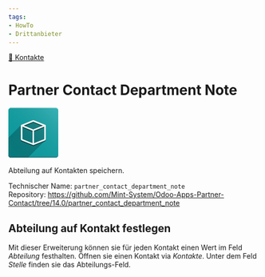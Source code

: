 ```yaml
---
tags:
- HowTo
- Drittanbieter
---
```

[🔗 Kontakte](Kontakte.md)
# Partner Contact Department Note
![icon_oms_box](assets/icon_oms_box.png)

Abteilung auf Kontakten speichern. 

Technischer Name: `partner_contact_department_note`\
Repository: <https://github.com/Mint-System/Odoo-Apps-Partner-Contact/tree/14.0/partner_contact_department_note>

## Abteilung auf Kontakt festlegen

Mit dieser Erweiterung können sie für jeden Kontakt einen Wert im Feld *Abteilung* festhalten. Öffnen sie einen Kontakt via *Kontakte*. Unter dem Feld *Stelle* finden sie das Abteilungs-Feld.
